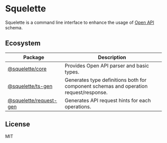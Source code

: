 # Squelette
Squelette is a command line interface to enhance the usage of [Open API](https://www.openapis.org/) schema.

## Ecosystem

| Package | Description |
| --- | --- |
| [@squelette/core](https://github.com/andoshin11/squelette/blob/master/packages/squelette-core/README.md) | Provides Open API parser and basic types. |
| [@squelette/ts-gen](https://github.com/andoshin11/squelette/blob/master/packages/squelette-ts-gen/README.md) | Generates type definitions both for component schemas and operation request/response. |
| [@squelette/request-gen](https://github.com/andoshin11/squelette/blob/master/packages/squelette-request-gen/README.md) | Generates API request hints for each operations. | 

## License
MIT
